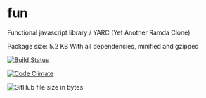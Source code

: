 # fun
Functional javascript library / YARC (Yet Another Ramda Clone)

Package size: 5.2 KB
With all dependencies, minified and gzipped

[![Build Status](https://travis-ci.org/astuanax/fun.svg?branch=master)](https://travis-ci.org/astuanax/fun)

[![Code Climate](https://codeclimate.com/github/astuanax/fun/badges/gpa.svg)](https://codeclimate.com/github/astuanax/fun)

![GitHub file size in bytes](https://img.shields.io/github/size/astuanax/fun/lib/fun.min.js.svg)
